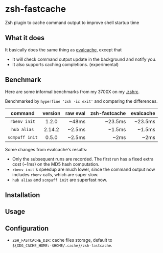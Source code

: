 # zsh-fastcache

Zsh plugin to cache command output to improve shell startup time

## What it does

It basically does the same thing as [evalcache](https://github.com/mroth/evalcache), except that

- It will check command output update in the background and notify you.
- It also supports caching completions. (experimental)

## Benchmark

Here are some informal benchmarks from my 3700X on my [.zshrc](https://github.com/QuarticCat/dotfiles/tree/main/zsh).

Benchmarked by `hyperfine 'zsh -ic exit'` and comparing the differences.

| command | version | raw eval | zsh-fastcache | evalcache |
| :-----: | :-----: | -------: | ------------: | --------: |
| `rbenv init` | 1.2.0 | ~48ms | ~23.5ms | ~23.5ms |
| `hub alias` | 2.14.2 | ~2.5ms | ~1.5ms | ~1.5ms |
| `scmpuff init` | 0.5.0 | ~2.5ms | ~2ms | ~2ms |

Some changes from evalcache's results:

- Only the subsequent runs are recorded. The first run has a fixed extra cost (~1ms) on the MD5 hash computation.
- `rbenv init`'s speedup are much lower, since the command output now includes `rbenv` calls, which are super slow.
- `hub alias` and `scmpuff init` are superfast now.

## Installation

## Usage

## Configuration

- `ZSH_FASTCACHE_DIR`: cache files storage, default to `${XDG_CACHE_HOME:-$HOME/.cache}/zsh-fastcache`.
